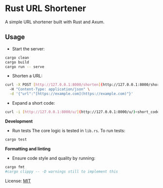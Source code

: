 # Rust URL Shortener

A simple URL shortener built with Rust and Axum.

## Usage

- Start the server:

```bash
cargo clean
cargo build
cargo run -- serve
```
- Shorten a URL:
```bash
curl -X POST [http://127.0.0.1:8000/shorten](http://127.0.0.1:8000/shorten) \
  -H "Content-Type: application/json" \
  -d '{"url":"[https://example.com](https://example.com)"}'
```
- Expand a short code:
```bash
curl -i [http://127.0.0.1:8000/u/](http://127.0.0.1:8000/u/)<short_code>
```
**Development**
- Run tests
The core logic is tested in `lib.rs`. To run tests:
```bash
cargo test
```
**Formatting and linting**
- Ensure code style and quality by running:
```bash
cargo fmt
#cargo clippy -- -D warnings still to implement this 
```
License: [MIT](./LICENSE)
